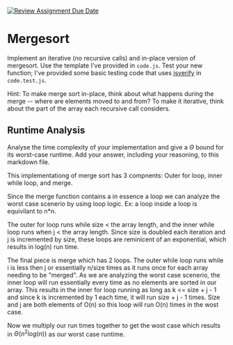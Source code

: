 [![Review Assignment Due Date](https://classroom.github.com/assets/deadline-readme-button-24ddc0f5d75046c5622901739e7c5dd533143b0c8e959d652212380cedb1ea36.svg)](https://classroom.github.com/a/1uurLsu5)
# Mergesort

Implement an iterative (no recursive calls) and in-place version of mergesort.
Use the template I've provided in `code.js`. Test your new function; I've
provided some basic testing code that uses
[jsverify](https://jsverify.github.io/) in `code.test.js`.

Hint: To make merge sort in-place, think about what happens during the merge --
where are elements moved to and from? To make it iterative, think about the
part of the array each recursive call considers.

## Runtime Analysis

Analyse the time complexity of your implementation and give a $\Theta$ bound for
its worst-case runtime. Add your answer, including your reasoning, to this
markdown file.

This implementationg of merge sort has 3 compnents:
Outer for loop, inner while loop, and merge.

Since the merge function contains a in essence a loop we can analyze the worst case scenerio
by using loop logic. Ex: a loop inside a loop is equivilant to n*n.

The outer for loop runs while size < the array length, and the inner while loop runs when j < the array length.
Since size is doubled each iteration and j is incremented by size, these loops are reminicent of an exponential,
which results in log(n) run time.

The final piece is merge which has 2 loops. The outer while loop runs while i is less then j or
essentially n/size times as it runs once for each array needing to be "merged". As we are analyzing the worst case
scenerio, the inner loop will run essentially every time as no elements are sorted in our array. This results
in the inner for loop running as long as k <= size + j - 1 and since k is incremented by 1 each time, it will run
size + j - 1 times. Size and j are both elements of O(n) so this loop will run O(n) times in the wost case.

Now we multiply our run times together to get the wost case which results in $\Theta (n^2log(n))$ as our
worst case runtime.




